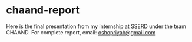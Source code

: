# chaand-report
Here is the final presentation from my internship at SSERD under the team CHAAND.
For complete report, email: oshopriyab@gmail.com

